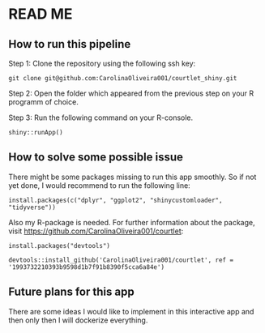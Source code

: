 # READ ME

## How to run this pipeline

Step 1: Clone the repository using the following ssh key:

```
git clone git@github.com:CarolinaOliveira001/courtlet_shiny.git
```

Step 2: Open the folder which appeared from the previous step on your R programm of choice.

Step 3: Run the following command on your R-console.

```
shiny::runApp()
```

## How to solve some possible issue

There might be some packages missing to run this app smoothly. So if not yet done, I would recommend to run the following line:

```
install.packages(c("dplyr", "ggplot2", "shinycustomloader", "tidyverse"))
```

Also my R-package is needed. For further information about the package, visit <a href="url">https://github.com/CarolinaOliveira001/courtlet</a>:

```
install.packages("devtools") 

devtools::install_github('CarolinaOliveira001/courtlet', ref = '1993732210393b9598d1b7f91b8390f5cca6a84e')
```

## Future plans for this app

There are some ideas I would like to implement in this interactive app and then only then I will dockerize everything.
